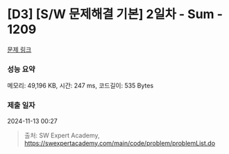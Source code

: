 # [D3] [S/W 문제해결 기본] 2일차 - Sum - 1209 

[문제 링크](https://swexpertacademy.com/main/code/problem/problemDetail.do?contestProbId=AV13_BWKACUCFAYh) 

### 성능 요약

메모리: 49,196 KB, 시간: 247 ms, 코드길이: 535 Bytes

### 제출 일자

2024-11-13 00:27



> 출처: SW Expert Academy, https://swexpertacademy.com/main/code/problem/problemList.do
